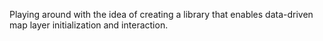 Playing around with the idea of creating a library that enables data-driven map layer initialization and interaction.